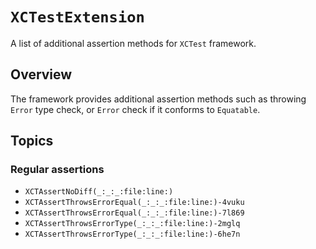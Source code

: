 # ``XCTestExtension``

A list of additional assertion methods for `XCTest` framework.

## Overview

The framework provides additional assertion methods such as throwing `Error` type check, or `Error` check if it conforms to `Equatable`.

## Topics

### Regular assertions

- ``XCTAssertNoDiff(_:_:_:file:line:)``
- ``XCTAssertThrowsErrorEqual(_:_:_:file:line:)-4vuku``
- ``XCTAssertThrowsErrorEqual(_:_:_:file:line:)-7l869``
- ``XCTAssertThrowsErrorType(_:_:_:file:line:)-2mglq``
- ``XCTAssertThrowsErrorType(_:_:_:file:line:)-6he7n``
